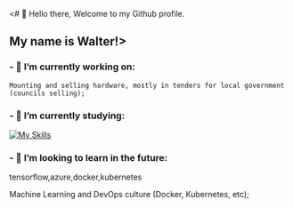 <# 🖖 Hello there, Welcome to my Github profile.

##              My name is Walter!>


### - 🔭 I’m currently working on:
    Mounting and selling hardware, mostly in tenders for local government (councils selling);

### - 🌱 I’m currently studying:
[![My Skills](https://skillicons.dev/icons?i=py,django,aws,git,&theme=light)](https://skillicons.dev)

### - 🚀 I’m looking to learn in the future: 
tensorflow,azure,docker,kubernetes
          
          

 Machine Learning and DevOps culture (Docker, Kubernetes, etc); 

<!--
**swmeme/swmeme** is a ✨ _special_ ✨ repository because its `README.md` (this file) appears on your GitHub profile.

Here are some ideas to get you started:


- 🤔 I'm looking for help with Data Science projects approach, and any tips on self-taught programming;
- 💬 Ask me about ...
- 📫 How to reach me: ...
- 😄 Pronouns: He/him...
- ⚡ Fun fact: ...
-->
